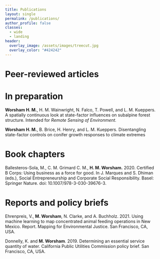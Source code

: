 ```yaml
---
title: Publications
layout: single
permalink: /publications/
author_profile: false
classes:
  - wide
  - landing
header:
  overlay_image: /assets/images/treecut.jpg
  overlay_color: "#424242"
---
```


# Peer-reviewed articles

# In preparation

**Worsham H. M.**, H. M. Wainwright, N. Falco, T. Powell, and L. M. Kueppers. A spatially continuous look at state-factor influences on subalpine forest structure. Intended for *Remote Sensing of Environment.*

**Worsham H. M.**, B. Brice, H. Henry, and L. M. Kueppers. Disentangling state-factor controls on conifer growth responses to climate extremes

# Book chapters
Ballesteros-Sola, M., C. M. Grimard C. M., **H. M. Worsham.** 2020. Certified B Corps: Using business as a force for good. In J. Marques and S. Dhiman (eds.), Social Entrepreneurship and Corporate Social Responsibility. Basel: Springer Nature. doi: 10.1007/978-3-030-39676-3.

# Reports and policy briefs
Ehrenpreis, V., **M. Worsham**, N. Clarke, and A. Buchholz. 2021. Using machine learning to map concentrated animal feeding operations in New Mexico. Report. Mapping for Environmental Justice. San Francisco, CA, USA.

Donnelly, K. and **M. Worsham**. 2019. Determining an essential service quantity of water. California Public Utilities Commission policy brief. San Francisco, CA, USA.